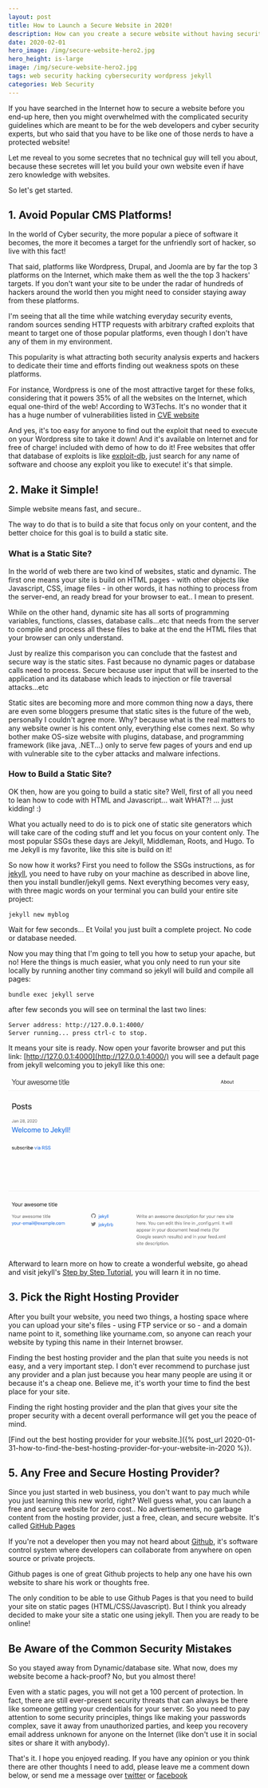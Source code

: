 ```yaml
---
layout: post
title: How to Launch a Secure Website in 2020!
description: How can you create a secure website without having security knowledge 
date: 2020-02-01
hero_image: /img/secure-website-hero2.jpg
hero_height: is-large
image: /img/secure-website-hero2.jpg
tags: web security hacking cybersecurity wordpress jekyll 
categories: Web Security
---
```


If you have searched in the Internet how to secure a website before you end-up here, then you might overwhelmed with the complicated security guidelines which are meant to be for the web developers and cyber security experts, but who said that you have to be like one of those nerds to have a protected website!

Let me reveal to you some secretes that no technical guy will tell you about, because these secretes will let you build your own website even if have zero knowledge with websites.

So let's get started.


## 1. Avoid Popular CMS Platforms!

In the world of Cyber security, the more popular a piece of software it becomes, the more it becomes a target for the unfriendly sort of hacker, so live with this fact!

That said, platforms like Wordpress, Drupal, and Joomla are by far the top 3 platforms on the Internet, which make them as well the the top 3 hackers' targets. If you don't want your site to be under the radar of hundreds of hackers around the world then you might need to consider staying away from these platforms. 

I'm seeing that all the time while watching everyday security events, random sources sending HTTP requests with arbitrary crafted exploits that meant to target one of those popular platforms, even though I don't have any of them in my environment. 

This popularity is what attracting both security analysis experts and hackers to dedicate their time and efforts finding out weakness spots on these platforms. 

For instance, Wordpress is one of the most attractive target for these folks, considering that it powers 35% of all the websites on the Internet, which equal one-third of the web! According to W3Techs. It's no wonder that it has a huge number of vulnerabilities listed in [CVE website](https://cve.mitre.org/cgi-bin/cvekey.cgi?keyword=wordpress)

And yes, it's too easy for anyone to find out the exploit that need to execute on your Wordpress site to take it down! And it's available on Internet and for free of charge! included with demo of how to do it! Free websites that offer that database of exploits is like [exploit-db](https://www.exploit-db.com/), just search for any name of software and choose any exploit you like to execute! it's that simple.


## 2. Make it Simple!

Simple website means fast, and secure..

The way to do that is to build a site that focus only on your content, and the better choice for this goal is to build a static site.

### What is a Static Site?

In the world of web there are two kind of websites, static and dynamic. The first one means your site is build on HTML pages - with other objects like Javascript, CSS, image files - in other words, it has nothing to process from the server-end, an ready bread for your browser to eat.. I mean to present.

While on the other hand, dynamic site has all sorts of programming variables, functions, classes, database calls...etc that needs from the server to compile and process all these files to bake at the end the HTML files that your browser can only understand.

Just by realize this comparison you can conclude that the fastest and secure way is the static sites. Fast because no dynamic pages or database calls need to process. Secure because user input that will be inserted to the application and its database which leads to injection or file traversal attacks...etc

Static sites are becoming more and more common thing now a days, there are even some bloggers presume that static sites is the future of the web, personally I couldn't agree more. Why? because what is the real matters to any website owner is his content only, everything else comes next. So why bother make OS-size website with plugins, database, and programming framework (like java, .NET...) only to serve few pages of yours and end up with vulnerable site to the cyber attacks and malware infections.


### How to Build a Static Site?

OK then, how are you going to build a static site? Well, first of all you need to lean how to code with HTML and Javascript... wait WHAT?! 
... just kidding! :)

What you actually need to do is to pick one of static site generators which will take care of the coding stuff and let you focus on your content only. The most popular SSGs these days are Jekyll, Middleman, Roots, and Hugo. To me Jekyll is my favorite, like this site is build on it!

So now how it works? First you need to follow the SSGs instructions, as for [jekyll](https://jekyllrb.com/docs/installation), you need to have ruby on your machine as described in above line, then you install bundler/jekyll gems. Next everything becomes very easy, with three magic words on your terminal you can build your entire site project:

```shell
jekyll new myblog
```
Wait for few seconds... Et Voila! you just built a complete project. No code or database needed. 

Now you may thing that I'm going to tell you how to setup your apache, but no! Here the things is much easier, what you only need to run your site locally by running another tiny command so jekyll will build and compile all pages:

```shell
bundle exec jekyll serve
```

after few seconds you will see on terminal the last two lines:
```shell
Server address: http://127.0.0.1:4000/
Server running... press ctrl-c to stop.
```
It means your site is ready. Now open your favorite browser and put this link: [http://127.0.0.1:4000](http://127.0.0.1:4000/) you will see a default page from jekyll welcoming you to jekyll like this one: 

![New Jekyll Site](/assets/images/new-jekyll-site.png) 

Afterward to learn more on how to create a wonderful website, go ahead and visit jekyll's [Step by Step Tutorial](https://jekyllrb.com/docs/step-by-step/01-setup/), you will learn it in no time.


## 3. Pick the Right Hosting Provider

After you built your website, you need two things, a hosting space where you can upload your site's files - using FTP service or so - and a domain name point to it, something like yourname.com, so anyone can reach your website by typing this name in their Internet browser.

Finding the best hosting provider and the plan that suite you needs is not easy, and a very important step. I don't ever recommend to purchase just any provider and a plan just because you hear many people are using it or because it's a cheap one. Believe me, it's worth your time to find the best place for your site.

Finding the right hosting provider and the plan that gives your site the proper security with a decent overall performance will get you the peace of mind.

[Find out the best hosting provider for your website.]({% post_url 2020-01-31-how-to-find-the-best-hosting-provider-for-your-website-in-2020 %}).


## 5. Any Free and Secure Hosting Provider?

Since you just started in web business, you don't want to pay much while you just learning this new world, right? Well guess what, you can launch a free and secure website for zero cost.. No advertisements, no garbage content from the hosting provider, just a free, clean, and secure website. It's called [GitHub Pages](https://pages.github.com/)

If you're not a developer then you may not heard about [Github](https://www.github.com), it's software control system where developers can collaborate from anywhere on open source or private projects.

Github pages is one of great Github projects to help any one have his own website to share his work or thoughts free.

The only condition to be able to use Github Pages is that you need to build your site on static pages (HTML/CSS/Javascript). But I think you already decided to make your site a static one using jekyll. Then you are ready to be online!


## Be Aware of the Common Security Mistakes

So you stayed away from Dynamic/database site. What now, does my website become a hack-proof? No, but you almost there! 

Even with a static pages, you will not get a 100 percent of protection. In fact, there are still ever-present security threats that can always be there like someone getting your credentials for your server. So you need to pay attention to some security principles, things like making your passwords complex, save it away from unauthorized parties, and keep you recovery email address unknown for anyone on the Internet (like don't use it in social sites or share it with anybody).


That's it. I hope you enjoyed reading. If you have any opinion or you think there are other thoughts I need to add, please leave me a comment down below, or send me a message over [twitter](https://www.twitter.com/tariqhawis) or [facebook](https://www.facebook.com/Tariq-Hawis-102907161281331/)
